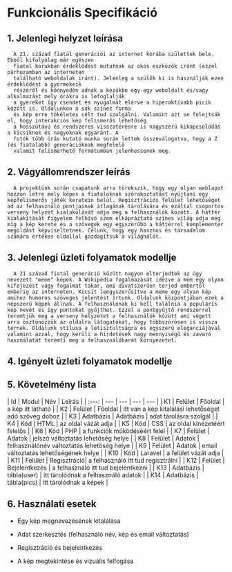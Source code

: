 # Funkcionális Specifikáció
## 1. Jelenlegi helyzet leírása
      A 21. század fiatal generációi az internet korába születtek bele. Ebből kifolyólag már egészen
      fiatal korukban érdeklődést mutatnak az okos eszközök iránt (ezzel párhuzamban az interneten
      található weboldalak iránt). Jelenleg a szülők ki is használják ezen érdeklődést a gyermekeik
      részéről és könnyedén adnak a kezükbe egy-egy weboldalt és/vagy alkalmazást mely órákra is lefoglalják
      a gyereket így csendet és nyugalmat elérve a hiperaktívabb picik között is. Oldalunkon a sok színes forma
      és kép erre tökéletes célt tud szolgálni. Valamint azt se felejtsük el, hogy interakciós kép felismerős lehetőség
      a hosszútávú és rendszeres visszatérésre is nagyszerű kikapcsolódás a kicsiknek és nagyoknak egyaránt. A
      fotók több órás kutató munka során lettek összeválogatva, hogy a Z (és fiatalabb) generációknak megfelelő
      valamit felismerhető formátumban jelenhessenek meg.

## 2. Vágyállomrendszer leírás
      A projektünk során csapatunk arra törekszik, hogy egy olyan weblapot hozzon létre mely képes a fiataloknak szórakoztatást nyújtani egy képfelismerős játék keretein belül. Regisztrációs felület lehetőséget ad az felhasználó pontjainak átlagának tárolására és ezáltal csoportos verseny helyzet kialakulását adja meg a felhasználók között. A háttér kialakítását figyelem felhívó szem elkápráztató színes világ adja meg míg a kép kerete és a szövegek egy egyszerűbb a háttérrel komplementer megoldást képviseltetnek. Célunk, hogy egy hasznos és társadalom számára értékes oldallal gazdagítsuk a világhálót.

## 3. Jelenlegi üzleti folyamatok modellje
      A 21 század fiatal generáció között nagyon elterjedtek az úgy nevezett "meme" képek. A Wikipédia fogalmazását idézve a mém egy olyan kifejezést vagy fogalmat takar, ami divatszerűen terjed embertől emberig az interneten. Kicsit leegyszerűsítve a meme egy olyan kép amihez humoros szöveges jelentést írtunk. Oldalunk központjában ezek a népszerű képek állnak. A felhasználónak ki kell találnia a populáris kép nevét és így pontokat gyűjthet. Ezzel a pontgyűjtő rendszerrel teremtjük meg a verseny helyzetet a felhasználók között ami végett arra ösztönözzük az oldalra látogatókat, hogy többszörösen is vissza térnek. Oldalunk stílusa a letisztultságra és egyszerű eleganciájával valamint azzal, hogy kerüli a hirdetések nagy mennyiségű és zavaró használatát teremti meg a felhasználóbarát környezetet.
      
## 4. Igényelt üzleti folyamatok modellje

## 5. Követelmény lista
| Id | Modul | Név | Leírás |
| :---: | --- | --- | --- | --- |
| K1 | Felület | Főoldal | a kép itt látható |
| K2 | Felület | Főoldal | itt van a kép kitalálási lehetőséget adó szöveg doboz |
| K3 | Adatbázis | Adatbázis | adat tárolásra szolgál | 
| K4 | Kód  | HTML | az oldal vázát adja |
| K5 | Kód  | CSS | az oldal kinézetéért felelős |
| K6 | Kód  | PHP | a funkciók működéséért felel |
| K7 | Felület | Adatok | jelszó változtatás lehetőség helye |
| K8 | Felület | Adatok | felhasználónév változtatás lehetőség helye |
| K9 | Felület | Adatok | email változtatás lehetőségének helye |
| K10 | Kód | Laravel | a felület vázát adja |
| K11 | Felület | Regisztráció| a felhasználó itt tud regisztrálni |
| K12 | Felület | Bejelentkezés | a felhasználó itt tud bejelentkezni |
| K13 | Adatbázis | tábla(user) | itt tárolódnak a felhasználó adatok |
| K14 | Adatbázis |  tábla(pics) | itt tárolódnak a képek |

## 6. Használati esetek
- Egy kép megnevezésének kitalálása

- Adat szerkesztés (felhasználó név, kép és email változtatás)

- Regisztráció és bejelentkezés

- A kép megtekintése és vizuális felfogása



